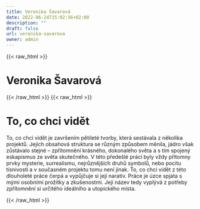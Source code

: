 ```yaml
---
title: Veronika Šavarová
date: 2022-06-24T15:02:56+02:00
description: ""
draft: false
url: veronika-savarova
owner: admin
---
```

{{< raw_html >}}
<h1 id="veronika-&scaron;avarov&aacute;">Veronika &Scaron;avarov&aacute;</h1>
{{< /raw_html >}}
<!-- SECTION BREAK -->
{{< raw_html >}}
<h1 class="b-detail__title">To, co chci vidět</h1>
<p>To, co chci vidět je zavr&scaron;en&iacute;m pětilet&eacute; tvorby, kter&aacute; sest&aacute;vala z několika projektů. Jejich obsahov&aacute; struktura se různ&yacute;m způsobem měnila, j&aacute;dro v&scaron;ak zůst&aacute;valo stejn&eacute; &ndash; zpř&iacute;tomněn&iacute; kr&aacute;sn&eacute;ho, dokonal&eacute;ho světa a s t&iacute;m spojen&yacute; eskapismus ze světa skutečn&eacute;ho. V t&eacute;to přede&scaron;l&eacute; pr&aacute;ci byly vždy př&iacute;tomny prvky mysterie, surrealismu, nejrůzněj&scaron;&iacute;ch druhů symbolů, nebo pocitu t&iacute;snivosti a v současn&eacute;m projektu tomu nen&iacute; jinak. To, co chci vidět z t&eacute;to dlouholet&eacute; pr&aacute;ce čerp&aacute; a vypůjčuje si jej&iacute; narativ. Pr&aacute;ce je &uacute;zce spjata s m&yacute;mi osobn&iacute;mi prožitky a zku&scaron;enostmi. Jej&iacute; n&aacute;zev tedy vypl&yacute;v&aacute; z potřeby zpř&iacute;tomněn&iacute; si určit&eacute;ho ide&aacute;ln&iacute;ho a utopick&eacute;ho m&iacute;sta.</p>
{{< /raw_html >}}
